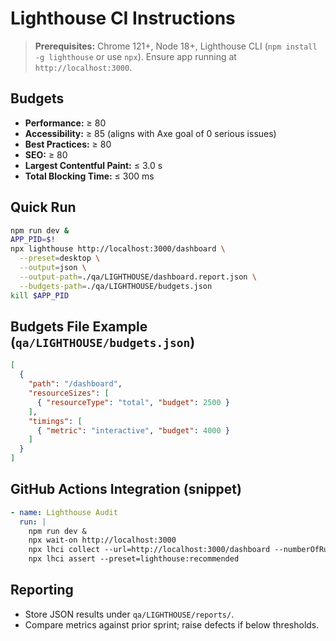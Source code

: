 # Lighthouse CI Instructions

> **Prerequisites:** Chrome 121+, Node 18+, Lighthouse CLI (`npm install -g lighthouse` or use `npx`). Ensure app running at `http://localhost:3000`.

## Budgets
- **Performance:** ≥ 80
- **Accessibility:** ≥ 85 (aligns with Axe goal of 0 serious issues)
- **Best Practices:** ≥ 80
- **SEO:** ≥ 80
- **Largest Contentful Paint:** ≤ 3.0 s
- **Total Blocking Time:** ≤ 300 ms

## Quick Run
```bash
npm run dev &
APP_PID=$!
npx lighthouse http://localhost:3000/dashboard \
  --preset=desktop \
  --output=json \
  --output-path=./qa/LIGHTHOUSE/dashboard.report.json \
  --budgets-path=./qa/LIGHTHOUSE/budgets.json
kill $APP_PID
```

## Budgets File Example (`qa/LIGHTHOUSE/budgets.json`)
```json
[
  {
    "path": "/dashboard",
    "resourceSizes": [
      { "resourceType": "total", "budget": 2500 }
    ],
    "timings": [
      { "metric": "interactive", "budget": 4000 }
    ]
  }
]
```

## GitHub Actions Integration (snippet)
```yaml
- name: Lighthouse Audit
  run: |
    npm run dev &
    npx wait-on http://localhost:3000
    npx lhci collect --url=http://localhost:3000/dashboard --numberOfRuns=1
    npx lhci assert --preset=lighthouse:recommended
```

## Reporting
- Store JSON results under `qa/LIGHTHOUSE/reports/`.
- Compare metrics against prior sprint; raise defects if below thresholds.


